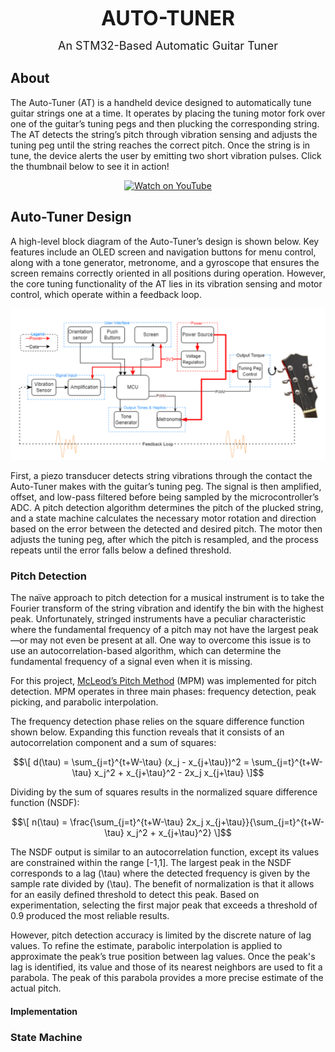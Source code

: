 <p align="center">
  <strong><font size="+3">AUTO-TUNER</font></strong>
</p>
<p align="center">
  <font size="+1">An STM32-Based Automatic Guitar Tuner</font>
</p>



## About
The Auto-Tuner (AT) is a handheld device designed to automatically tune guitar strings one at a time. It operates by placing the tuning motor fork over one of the guitar’s tuning pegs and then plucking the corresponding string. The AT detects the string’s pitch through vibration sensing and adjusts the tuning peg until the string reaches the correct pitch.  Once the string is in tune, the device alerts the user by emitting two short vibration pulses. Click the thumbnail below to see it in action!

<p align="center">
  <a href="https://www.youtube.com/watch?v=4Ss6xfbAHeE">
    <img src="https://img.youtube.com/vi/4Ss6xfbAHeE/0.jpg" alt="Watch on YouTube">
  </a>
</p>


## Auto-Tuner Design
A high-level block diagram of the Auto-Tuner’s design is shown below. Key features include an OLED screen and navigation buttons for menu control, along with a tone generator, metronome, and a gyroscope that ensures the screen remains correctly oriented in all positions during operation. However, the core tuning functionality of the AT lies in its vibration sensing and motor control, which operate within a feedback loop.

![Block Design](assets/block_design.png)

First, a piezo transducer detects string vibrations through the contact the Auto-Tuner makes with the guitar’s tuning peg. The signal is then amplified, offset, and low-pass filtered before being sampled by the microcontroller’s ADC. A pitch detection algorithm determines the pitch of the plucked string, and a state machine calculates the necessary motor rotation and direction based on the error between the detected and desired pitch. The motor then adjusts the tuning peg, after which the pitch is resampled, and the process repeats until the error falls below a defined threshold.


### Pitch Detection
The naïve approach to pitch detection for a musical instrument is to take the Fourier transform of the string vibration and identify the bin with the highest peak. Unfortunately, stringed instruments have a peculiar characteristic where the fundamental frequency of a pitch may not have the largest peak—or may not even be present at all. One way to overcome this issue is to use an autocorrelation-based algorithm, which can determine the fundamental frequency of a signal even when it is missing. 

For this project, [McLeod’s Pitch Method](https://www.cs.otago.ac.nz/graphics/Geoff/tartini/papers/A_Smarter_Way_to_Find_Pitch.pdf) (MPM) was implemented for pitch detection. MPM operates in three main phases: frequency detection, peak picking, and parabolic interpolation.

The frequency detection phase relies on the square difference function shown below. Expanding this function reveals that it consists of an autocorrelation component and a sum of squares:

```math
\[
d(\tau) = \sum_{j=t}^{t+W-\tau} (x_j - x_{j+\tau})^2 = \sum_{j=t}^{t+W-\tau} x_j^2 + x_{j+\tau}^2 - 2x_j x_{j+\tau}
\]
```

Dividing by the sum of squares results in the normalized square difference function (NSDF):
```math
\[
n(\tau) = \frac{\sum_{j=t}^{t+W-\tau} 2x_j x_{j+\tau}}{\sum_{j=t}^{t+W-\tau} x_j^2 + x_{j+\tau}^2}
\]
```

The NSDF output is similar to an autocorrelation function, except its values are constrained within the range [-1,1]. The largest peak in the NSDF corresponds to a lag \(\tau\) where the detected frequency is given by the sample rate divided by \(\tau\). The benefit of normalization is that it allows for an easily defined threshold to detect this peak. Based on experimentation, selecting the first major peak that exceeds a threshold of 0.9 produced the most reliable results.

However, pitch detection accuracy is limited by the discrete nature of lag values. To refine the estimate, parabolic interpolation is applied to approximate the peak’s true position between lag values. Once the peak's lag is identified, its value and those of its nearest neighbors are used to fit a parabola. The peak of this parabola provides a more precise estimate of the actual pitch.

#### Implementation

### State Machine